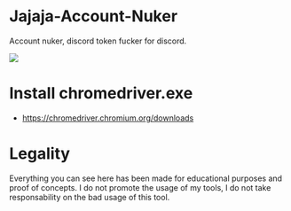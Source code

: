 # Jajaja-Account-Nuker
Account nuker, discord token fucker for discord.


![](https://github.com/xanthe1337/Jajaja-Account-Nuker/blob/master/images/W4VcGw.png?raw=true)

# Install chromedriver.exe
  - https://chromedriver.chromium.org/downloads


# Legality

Everything you can see here has been made for educational purposes and proof of concepts. I do not promote the usage of my tools, I do not take responsability on the bad usage of this tool.

